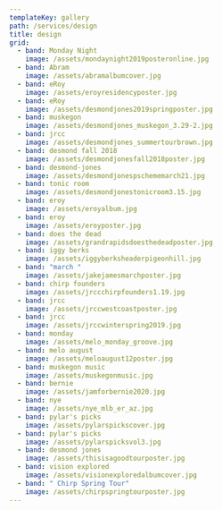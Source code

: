 ```yaml
---
templateKey: gallery
path: /services/design
title: design
grid:
  - band: Monday Night
    image: /assets/mondaynight2019posteronline.jpg
  - band: Abram
    image: /assets/abramalbumcover.jpg
  - band: eRoy
    image: /assets/eroyresidencyposter.jpg
  - band: eRoy
    image: /assets/desmondjones2019springposter.jpg
  - band: muskegon
    image: /assets/desmondjones_muskegon_3.29-2.jpg
  - band: jrcc
    image: /assets/desmondjones_summertourbrown.jpg
  - band: desmond fall 2018
    image: /assets/desmondjonesfall2018poster.jpg
  - band: desmond-jones
    image: /assets/desmondjonespschememarch21.jpg
  - band: tonic room
    image: /assets/desmondjonestonicroom3.15.jpg
  - band: eroy
    image: /assets/eroyalbum.jpg
  - band: eroy
    image: /assets/eroyposter.jpg
  - band: does the dead
    image: /assets/grandrapidsdoesthedeadposter.jpg
  - band: iggy berks
    image: /assets/iggyberksheaderpigeonhill.jpg
  - band: "march "
    image: /assets/jakejamesmarchposter.jpg
  - band: chirp founders
    image: /assets/jrccchirpfounders1.19.jpg
  - band: jrcc
    image: /assets/jrccwestcoastposter.jpg
  - band: jrcc
    image: /assets/jrccwinterspring2019.jpg
  - band: monday
    image: /assets/melo_monday_groove.jpg
  - band: melo august
    image: /assets/meloaugust12poster.jpg
  - band: muskegon music
    image: /assets/muskegonmusic.jpg
  - band: bernie
    image: /assets/jamforbernie2020.jpg
  - band: nye
    image: /assets/nye_mlb_er_az.jpg
  - band: pylar's picks
    image: /assets/pylarspickscover.jpg
  - band: pylar's picks
    image: /assets/pylarspicksvol3.jpg
  - band: desmond jones
    image: /assets/thisisagoodtourposter.jpg
  - band: vision explored
    image: /assets/visionexploredalbumcover.jpg
  - band: " Chirp Spring Tour"
    image: /assets/chirpspringtourposter.jpg
---
```

